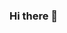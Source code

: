### Hi there 👋

<!--

Greetings and Salutations!!

I'm Shadow, I created this GitHub mainly to try out the CodeofAdvent event to get better at coding, or at least be more familiar with coding.

I curently am learning Java and Python, but heavily prefer Java over Python (i just understand it better, please don't hurt me)

Pronouns: They/Them, please respect them
-->
